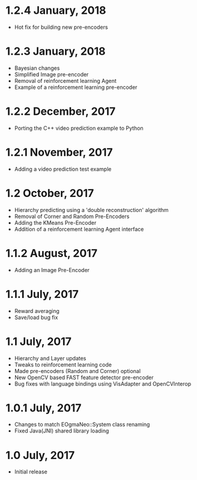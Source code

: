 1.2.4 January, 2018
===================

- Hot fix for building new pre-encoders

1.2.3 January, 2018
===================

- Bayesian changes
- Simplified Image pre-encoder
- Removal of reinforcement learning Agent
- Example of a reinforcement learning pre-encoder

1.2.2 December, 2017
====================

- Porting the C++ video prediction example to Python

1.2.1 November, 2017
====================

- Adding a video prediction test example

1.2 October, 2017
===================

- Hierarchy predicting using a 'double reconstruction' algorithm
- Removal of Corner and Random Pre-Encoders
- Adding the KMeans Pre-Encoder
- Addition of a reinforcement learning Agent interface

1.1.2 August, 2017
==================

- Adding an Image Pre-Encoder

1.1.1 July, 2017
================

- Reward averaging
- Save/load bug fix

1.1 July, 2017
===============

- Hierarchy and Layer updates
- Tweaks to reinforcement learning code
- Made pre-encoders (Random and Corner) optional
- New OpenCV based FAST feature detector pre-encoder
- Bug fixes with language bindings using VisAdapter and OpenCVInterop

1.0.1 July, 2017
================

- Changes to match EOgmaNeo::System class renaming
- Fixed Java(JNI) shared library loading

1.0  July, 2017
====================

- Initial release
